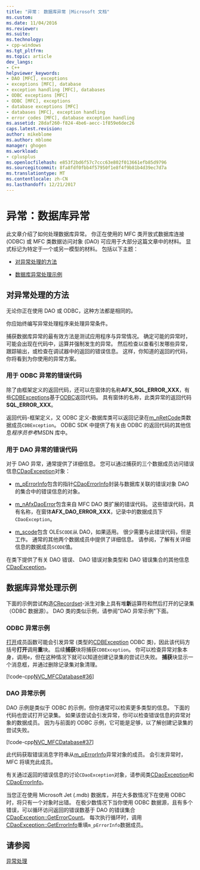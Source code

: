 ```yaml
---
title: "异常： 数据库异常 |Microsoft 文档"
ms.custom: 
ms.date: 11/04/2016
ms.reviewer: 
ms.suite: 
ms.technology:
- cpp-windows
ms.tgt_pltfrm: 
ms.topic: article
dev_langs:
- C++
helpviewer_keywords:
- DAO [MFC], exceptions
- exceptions [MFC], database
- exception handling [MFC], databases
- ODBC exceptions [MFC]
- ODBC [MFC], exceptions
- database exceptions [MFC]
- databases [MFC], exception handling
- error codes [MFC], database exception handling
ms.assetid: 28daf260-f824-4be6-aecc-1f859e6dec26
caps.latest.revision: 
author: mikeblome
ms.author: mblome
manager: ghogen
ms.workload:
- cplusplus
ms.openlocfilehash: e853f2bd6f57c7ccc63e802f013661efb85d9796
ms.sourcegitcommit: 8fa8fdf0fbb4f57950f1e8f4f9b81b4d39ec7d7a
ms.translationtype: MT
ms.contentlocale: zh-CN
ms.lasthandoff: 12/21/2017
---
```

# <a name="exceptions-database-exceptions"></a>异常：数据库异常
此文章介绍了如何处理数据库异常。 你正在使用的 MFC 类开放式数据库连接 (ODBC) 或 MFC 类数据访问对象 (DAO) 可应用于大部分这篇文章中的材料。 显式标记为特定于一个或另一模型的材料。 包括以下主题：  
  
-   [对异常处理的方法](#_core_approaches_to_exception_handling)  
  
-   [数据库异常处理示例](#_core_a_database_exception.2d.handling_example)  
  
##  <a name="_core_approaches_to_exception_handling"></a>对异常处理的方法  
 无论你正在使用 DAO 或 ODBC，这种方法都是相同的。  
  
 你应始终编写异常处理程序来处理异常条件。  
  
 捕获数据库异常的最有效方法是测试应用程序与异常情况。 确定可能的异常时，可能会出现在代码中，运算并强制发生的异常。 然后检查以查看引发哪些异常，跟踪输出，或检查在调试器中的返回的错误信息。 这样，你知道的返回的代码，你将看到为你使用的异常方案。  
  
### <a name="error-codes-used-for-odbc-exceptions"></a>用于 ODBC 异常的错误代码  
 除了由框架定义的返回代码，还可以在窗体的名称**AFX_SQL_ERROR_XXX**，有些[CDBExceptions](../mfc/reference/cdbexception-class.md)基于[ODBC](../data/odbc/odbc-basics.md)返回代码。 具有窗体的名称，此类异常的返回代码**SQL_ERROR_XXX**。  
  
 返回代码-框架定义，又 ODBC 定义-数据库类可以返回记录在[m_nRetCode](../mfc/reference/cdbexception-class.md#m_nretcode)类数据成员`CDBException`。 ODBC SDK 中提供了有关由 ODBC 的返回代码的其他信息*程序员参考*MSDN 库中。  
  
### <a name="error-codes-used-for-dao-exceptions"></a>用于 DAO 异常的错误代码  
 对于 DAO 异常，通常提供了详细信息。 您可以通过捕获的三个数据成员访问错误信息[CDaoException](../mfc/reference/cdaoexception-class.md)对象：  
  
-   [m_pErrorInfo](../mfc/reference/cdaoexception-class.md#m_perrorinfo)包含的指针[CDaoErrorInfo](../mfc/reference/cdaoerrorinfo-structure.md)封装与数据库关联的错误对象 DAO 的集合中的错误信息的对象。  
  
-   [m_nAfxDaoError](../mfc/reference/cdaoexception-class.md#m_nafxdaoerror)包含来自 MFC DAO 类扩展的错误代码。 这些错误代码，具有名称，在窗体**AFX_DAO_ERROR_XXX**，记录中的数据成员下`CDaoException`。  
  
-   [m_scode](../mfc/reference/cdaoexception-class.md#m_scode)包含 OLE`SCODE`从 DAO，如果适用。 很少需要与此错误代码，但是工作。 通常的其他两个数据成员中提供了详细信息。 请参阅，了解有关详细信息的数据成员`SCODE`值。  
  
 在类下提供了有关 DAO 错误、 DAO 错误对象类型和 DAO 错误集合的其他信息[CDaoException](../mfc/reference/cdaoexception-class.md)。  
  
##  <a name="_core_a_database_exception.2d.handling_example"></a>数据库异常处理示例  
 下面的示例尝试构造[CRecordset](../mfc/reference/crecordset-class.md)-派生对象上具有堆**新**运算符和然后打开的记录集 （ODBC 数据源）。 DAO 类的类似示例，请参阅"DAO 异常示例"下面。  
  
### <a name="odbc-exception-example"></a>ODBC 异常示例  
 [打开](../mfc/reference/crecordset-class.md#open)成员函数可能会引发异常 (类型的[CDBException](../mfc/reference/cdbexception-class.md) ODBC 类)，因此该代码方括号**打开**调用**重**块。 后续**捕获**块将捕获`CDBException`。 你可以检查异常对象本身，调用`e`，但在这种情况下就可以知道创建记录集的尝试已失败。 **捕获**块显示一个消息框，并通过删除记录集对象清理。  
  
 [!code-cpp[NVC_MFCDatabase#36](../mfc/codesnippet/cpp/exceptions-database-exceptions_1.cpp)]  
  
### <a name="dao-exception-example"></a>DAO 异常示例  
 DAO 示例是类似于 ODBC 的示例，但你通常可以检索更多类型的信息。 下面的代码也尝试打开记录集。 如果该尝试会引发异常，你可以检查错误信息的异常对象的数据成员。 因为与前面的 ODBC 示例，它可能是足够，以了解创建记录集的尝试失败。  
  
 [!code-cpp[NVC_MFCDatabase#37](../mfc/codesnippet/cpp/exceptions-database-exceptions_2.cpp)]  
  
 此代码获取错误消息字符串从[m_pErrorInfo](../mfc/reference/cdaoexception-class.md#m_perrorinfo)异常对象的成员。 会引发异常时，MFC 将填充此成员。  
  
 有关通过返回的错误信息的讨论`CDaoException`对象，请参阅类[CDaoException](../mfc/reference/cdaoexception-class.md)和[CDaoErrorInfo](../mfc/reference/cdaoerrorinfo-structure.md)。  
  
 当您正在使用 Microsoft Jet (.mdb) 数据库，并在大多数情况下在使用 ODBC 时，将只有一个对象时出错。 在极少数情况下当你使用 ODBC 数据源，且有多个错误，可以循环访问返回的错误数基于 DAO 的错误集合[CDaoException::GetErrorCount](../mfc/reference/cdaoexception-class.md#geterrorcount)。 每次执行循环时，调用[CDaoException::GetErrorInfo](../mfc/reference/cdaoexception-class.md#geterrorinfo)重填`m_pErrorInfo`数据成员。  
  
## <a name="see-also"></a>请参阅  
 [异常处理](../mfc/exception-handling-in-mfc.md)

